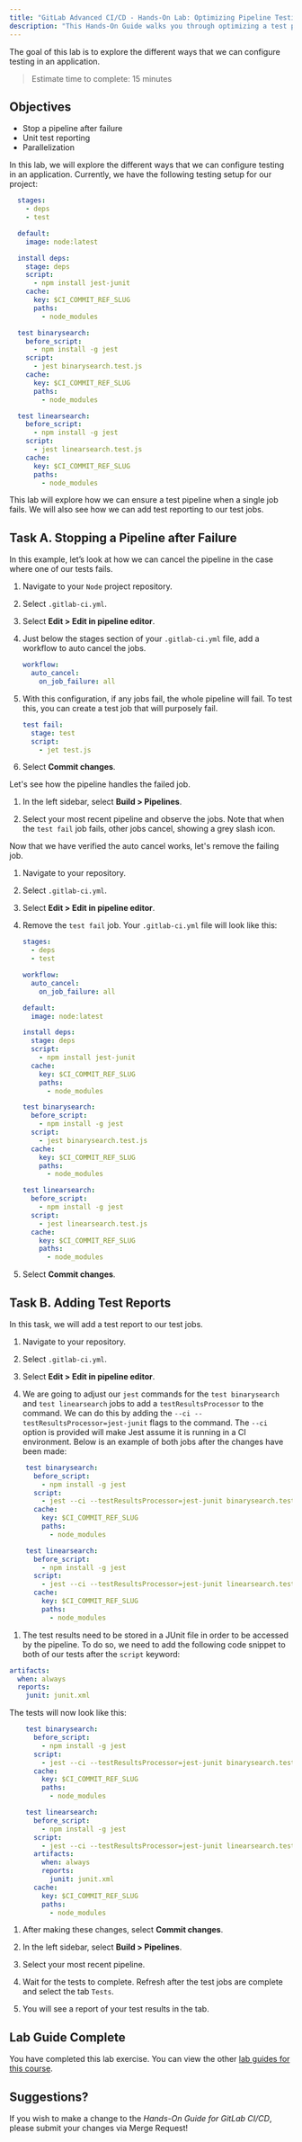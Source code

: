 ```yaml
---
title: "GitLab Advanced CI/CD - Hands-On Lab: Optimizing Pipeline Testing"
description: "This Hands-On Guide walks you through optimizing a test pipeline"
---
```


The goal of this lab is to explore the different ways that we can configure testing in an application.

> Estimate time to complete: 15 minutes

## Objectives

- Stop a pipeline after failure
- Unit test reporting
- Parallelization

In this lab, we will explore the different ways that we can configure testing in an application. Currently, we have the following testing setup for our project:

  ```yml
    stages:
      - deps
      - test

    default:
      image: node:latest

    install deps:
      stage: deps
      script:
        - npm install jest-junit
      cache:
        key: $CI_COMMIT_REF_SLUG
        paths:
          - node_modules

    test binarysearch:
      before_script:
        - npm install -g jest
      script:
        - jest binarysearch.test.js
      cache:
        key: $CI_COMMIT_REF_SLUG
        paths:
          - node_modules

    test linearsearch:
      before_script:
        - npm install -g jest
      script:
        - jest linearsearch.test.js
      cache:
        key: $CI_COMMIT_REF_SLUG
        paths:
          - node_modules
```

This lab will explore how we can ensure a test pipeline when a single job fails. We will also see how we can add test reporting to our test jobs.

## Task A. Stopping a Pipeline after Failure

In this example, let’s look at how we can cancel the pipeline in the case where one of our tests fails.

1. Navigate to your `Node` project repository.

1. Select `.gitlab-ci.yml`.

1. Select **Edit > Edit in pipeline editor**.

1. Just below the stages section of your `.gitlab-ci.yml` file, add a workflow to auto cancel the jobs.

    ```yml
    workflow:
      auto_cancel:
        on_job_failure: all
    ```

1. With this configuration, if any jobs fail, the whole pipeline will fail. To test this, you can create a test job that will purposely fail.

    ```yml
    test fail:
      stage: test
      script:
        - jet test.js
    ```

1. Select **Commit changes**.

Let's see how the pipeline handles the failed job.

1. In the left sidebar, select **Build > Pipelines**.

1. Select your most recent pipeline and observe the jobs. Note that when the `test fail` job fails, other jobs cancel, showing a grey slash icon.

Now that we have verified the auto cancel works, let's remove the failing job.

1. Navigate to your repository.

1. Select `.gitlab-ci.yml`.

1. Select **Edit > Edit in pipeline editor**.

1. Remove the `test fail` job. Your `.gitlab-ci.yml` file will look like this:

    ```yml
    stages:
      - deps
      - test

    workflow:
      auto_cancel:
        on_job_failure: all

    default:
      image: node:latest

    install deps:
      stage: deps
      script:
        - npm install jest-junit
      cache:
        key: $CI_COMMIT_REF_SLUG
        paths:
          - node_modules

    test binarysearch:
      before_script:
        - npm install -g jest
      script:
        - jest binarysearch.test.js
      cache:
        key: $CI_COMMIT_REF_SLUG
        paths:
          - node_modules

    test linearsearch:
      before_script:
        - npm install -g jest
      script:
        - jest linearsearch.test.js
      cache:
        key: $CI_COMMIT_REF_SLUG
        paths:
          - node_modules
    ```

1. Select **Commit changes**.

## Task B. Adding Test Reports

In this task, we will add a test report to our test jobs.

1. Navigate to your repository.

1. Select `.gitlab-ci.yml`.

1. Select **Edit > Edit in pipeline editor**.

1. We are going to adjust our `jest` commands for the `test binarysearch` and `test linearsearch` jobs to add a `testResultsProcessor` to the command.  We can do this by adding the `--ci --testResultsProcessor=jest-junit` flags to the command. The `--ci` option is provided will make Jest assume it is running in a CI environment. Below is an example of both jobs after the changes have been made:

```yml
    test binarysearch:
      before_script:
        - npm install -g jest
      script:
        - jest --ci --testResultsProcessor=jest-junit binarysearch.test.js
      cache:
        key: $CI_COMMIT_REF_SLUG
        paths:
          - node_modules

    test linearsearch:
      before_script:
        - npm install -g jest
      script:
        - jest --ci --testResultsProcessor=jest-junit linearsearch.test.js
      cache:
        key: $CI_COMMIT_REF_SLUG
        paths:
          - node_modules
```

1. The test results need to be stored in a JUnit file in order to be accessed by the pipeline. To do so, we need to add the following code snippet to both of our tests after the `script` keyword:

```yml
artifacts:
  when: always
  reports:
    junit: junit.xml
```

The tests will now look like this:

```yml
    test binarysearch:
      before_script:
        - npm install -g jest
      script:
        - jest --ci --testResultsProcessor=jest-junit binarysearch.test.js
      cache:
        key: $CI_COMMIT_REF_SLUG
        paths:
          - node_modules

    test linearsearch:
      before_script:
        - npm install -g jest
      script:
        - jest --ci --testResultsProcessor=jest-junit linearsearch.test.js
      artifacts:
        when: always
        reports:
          junit: junit.xml
      cache:
        key: $CI_COMMIT_REF_SLUG
        paths:
          - node_modules
```

1. After making these changes, select **Commit changes**.

1. In the left sidebar, select **Build > Pipelines**.

1. Select your most recent pipeline.

1. Wait for the tests to complete. Refresh after the test jobs are complete and select the tab `Tests`.

1. You will see a report of your test results in the tab.

## Lab Guide Complete

You have completed this lab exercise. You can view the other [lab guides for this course](/handbook/customer-success/professional-services-engineering/education-services/ilt-labs/advgitlabcicdhandson).

## Suggestions?

If you wish to make a change to the *Hands-On Guide for GitLab CI/CD*, please submit your changes via Merge Request!
